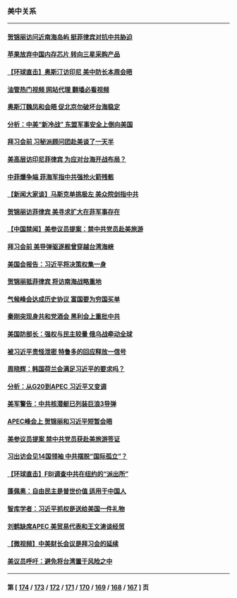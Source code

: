 ### 美中关系
---
#### [贺锦丽访问近南海岛屿 挺菲律宾对抗中共胁迫](../../pages/nf1412576/n13870859.md?11230045) 
#### [苹果放弃中国内存芯片 转向三星采购产品](../../pages/nf1412576/n13870732.md?11230045) 
#### [【环球直击】奥斯汀访印尼 美中防长本周会晤](../../pages/nf1412576/n13870466.md?11230045) 
#### [油管热门视频 网站代理 翻墙必看视频](http://138.2.39.72:81/youtube.html?epic-marker?11230045)
#### [奥斯汀魏凤和会晤 促北京勿破坏台海稳定](../../pages/nf1412576/n13870623.md?11230045) 
#### [分析：中美“新冷战” 东盟军事安全上倒向美国](../../pages/nf1412576/n13870403.md?11230045) 
#### [拜习会前 习秘派顾问团赴美谈了一天半](../../pages/nf1412576/n13870401.md?11230045) 
#### [美高层访印尼菲律宾 为应对台海开战布局？](../../pages/nf1412576/n13870434.md?11230045) 
#### [中菲爆争端 菲海军指中共强抢火箭残骸](../../pages/nf1412576/n13870342.md?11230045) 
#### [【新闻大家谈】马斯克单挑极左 美众院剑指中共](../../pages/nf1412576/n13870262.md?11230045) 
#### [贺锦丽访菲律宾 美寻求扩大在菲军事存在](../../pages/nf1412576/n13870191.md?11230045) 
#### [【中国禁闻】美参议员提案：禁中共党员赴美旅游](../../pages/nf1412576/n13870126.md?11230045) 
#### [拜习会前 美导弹驱逐舰曾穿越台湾海峡](../../pages/nf1412576/n13869825.md?11230045) 
#### [美国会报告：习近平将决策权集一身](../../pages/nf1412576/n13868227.md?11230045) 
#### [贺锦丽抵菲律宾 将访南海战略重地](../../pages/nf1412576/n13869708.md?11230045) 
#### [气候峰会达成历史协议 富国要为穷国买单](../../pages/nf1412576/n13869697.md?11230045) 
#### [秦刚突现身共和党酒会 黑利会上重批中共](../../pages/nf1412576/n13869661.md?11230045) 
#### [美国防部长：强权与民主较量 俄乌战牵动全球](../../pages/nf1412576/n13869590.md?11230045) 
#### [被习近平责怪泄密 特鲁多的回应释放一信号](../../pages/nf1412576/n13869336.md?11230045) 
#### [周晓辉：韩国荷兰会满足习近平的要求吗？](../../pages/nf1412576/n13869334.md?11230045) 
#### [分析：从G20到APEC 习近平又变调](../../pages/nf1412576/n13869256.md?11230045) 
#### [美军警告：中共核潜艇已列装巨浪3导弹](../../pages/nf1412576/n13869050.md?11230045) 
#### [APEC峰会上 贺锦丽和习近平短暂会晤](../../pages/nf1412576/n13868909.md?11230045) 
#### [美参议员提案 禁中共党员获赴美旅游签证](../../pages/nf1412576/n13868791.md?11230045) 
#### [习出访会见14国领袖 中共摆脱“国际孤立”？](../../pages/nf1412576/n13868467.md?11230045) 
#### [【环球直击】FBI调查中共在纽约的“派出所”](../../pages/nf1412576/n13868756.md?11230045) 
#### [蓬佩奥：自由民主是普世价值 适用于中国人](../../pages/nf1412576/n13868777.md?11230045) 
#### [智库学者：习近平抓权是送给美国一件礼物](../../pages/nf1412576/n13868755.md?11230045) 
#### [刘鹤缺席APEC 美贸易代表和王文涛谈经贸](../../pages/nf1412576/n13868724.md?11230045) 
#### [【微视频】中美财长会议是拜习会的延续](../../pages/nf1412576/n13868630.md?11230045) 
#### [美议员呼吁：避免将台湾置于风险之中](../../pages/nf1412576/n13868599.md?11230045) 

---
#### 第 [ [174](./174.md?11230045) / [173](./173.md?11230045) / [172](./172.md?11230045) / [171](./171.md?11230045) / [170](./170.md?11230045) / [169](./169.md?11230045) / [168](./168.md?11230045) / [167](./167.md?11230045) ] 页
